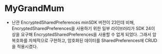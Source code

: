 # MyGrandMum

* 난관
EncryptedSharedPreferences 
    minSDK 버전이 23인데 비해, EncryptedSharedPreferences을 사용하기 위한 일부 라이브러리가 SDK 24이상을 요구해 EncryptedSharedPreferences을 사용할 수 없게 되었다. 그래서 암복호화를 자체적으로 구현하고, 암호화된 데이터를 SharedPreferences에 CRUD을 적용시켰다.

    
